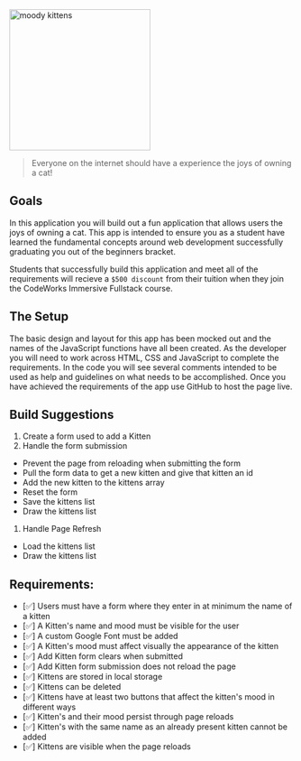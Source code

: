 <div class="text-center">
	<img src="https://codeworks.blob.core.windows.net/public/assets/img/projects/moody-logo.png" alt="moody kittens" height="250">
</div>

> Everyone on the internet should have a experience the joys of owning a cat!

## Goals

In this application you will build out a fun application that allows users the joys of owning a cat. This app is intended to ensure you as a student have learned the fundamental concepts around web development successfully graduating you out of the beginners bracket.

Students that successfully build this application and meet all of the requirements will recieve a `$500 discount` from their tuition when they join the CodeWorks Immersive Fullstack course.

## The Setup

The basic design and layout for this app has been mocked out and the names of the JavaScript functions have all been created. As the developer you will need to work across HTML, CSS and JavaScript to complete the requirements. In the code you will see several comments intended to be used as help and guidelines on what needs to be accomplished. Once you have achieved the requirements of the app use GitHub to host the page live.

## Build Suggestions

1. Create a form used to add a Kitten
1. Handle the form submission

-  Prevent the page from reloading when submitting the form
-  Pull the form data to get a new kitten and give that kitten an id
-  Add the new kitten to the kittens array
-  Reset the form
-  Save the kittens list
-  Draw the kittens list

1. Handle Page Refresh

-  Load the kittens list
-  Draw the kittens list

## Requirements:

-  [✅] Users must have a form where they enter in at minimum the name of a kitten
-  [✅] A Kitten's name and mood must be visible for the user
-  [✅] A custom Google Font must be added
-  [✅] A Kitten's mood must affect visually the appearance of the kitten
-  [✅] Add Kitten form clears when submitted
-  [✅] Add Kitten form submission does not reload the page
-  [✅] Kittens are stored in local storage
-  [✅] Kittens can be deleted
-  [✅] Kittens have at least two buttons that affect the kitten's mood in different ways
-  [✅] Kitten's and their mood persist through page reloads
-  [✅] Kitten's with the same name as an already present kitten cannot be added
-  [✅] Kittens are visible when the page reloads
